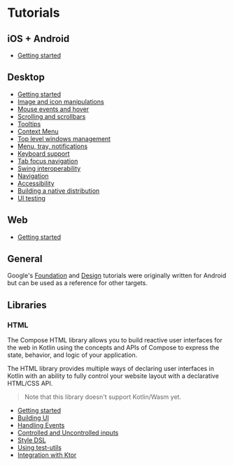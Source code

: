# Tutorials

## iOS + Android
* [Getting started](https://github.com/JetBrains/compose-multiplatform-ios-android-template)

## Desktop
* [Getting started](https://github.com/JetBrains/compose-multiplatform-desktop-template)
* [Image and icon manipulations](Image_And_Icons_Manipulations)
* [Mouse events and hover](Mouse_Events)
* [Scrolling and scrollbars](Desktop_Components#scrollbars)
* [Tooltips](Desktop_Components#tooltips)
* [Context Menu](Context_Menu/README.md)
* [Top level windows management](Window_API_new)
* [Menu, tray, notifications](Tray_Notifications_MenuBar_new)
* [Keyboard support](Keyboard)
* [Tab focus navigation](Tab_Navigation)
* [Swing interoperability](Swing_Integration)
* [Navigation](Navigation)
* [Accessibility](Accessibility)
* [Building a native distribution](Native_distributions_and_local_execution)
* [UI testing](UI_Testing)

## Web
* [Getting started](https://kotl.in/wasm-compose-example)

## General

Google's [Foundation](https://developer.android.com/jetpack/compose/documentation#core) and [Design](https://developer.android.com/jetpack/compose/documentation#design) tutorials were originally written for Android but can be used as a reference for other targets.

## Libraries

### HTML
The Compose HTML library allows you to build reactive user interfaces for the web in Kotlin using the concepts and APIs of Compose to express the state, behavior, and logic of your application.

The HTML library provides multiple ways of declaring user interfaces in Kotlin with an ability to fully control your website layout with a declarative HTML/CSS API.

> Note that this library doesn't support Kotlin/Wasm yet.

* [Getting started](HTML/Getting_Started) 
* [Building UI](HTML/Building_UI)
* [Handling Events](HTML/Events_Handling)
* [Controlled and Uncontrolled inputs](HTML/Controlled_Uncontrolled_Inputs)
* [Style DSL](HTML/Style_Dsl)
* [Using test-utils](HTML/Using_Test_Utils)
* [Integration with Ktor](https://play.kotlinlang.org/hands-on/Full%20Stack%20Web%20App%20with%20Kotlin%20Multiplatform)